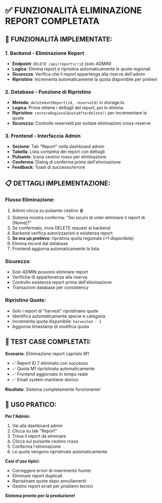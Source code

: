 # ✅ FUNZIONALITÀ ELIMINAZIONE REPORT COMPLETATA

## 🎯 FUNZIONALITÀ IMPLEMENTATE:

### 1. **Backend - Eliminazione Report**
- **Endpoint**: `DELETE /api/reports/:id` (solo ADMIN)
- **Logica**: Elimina report e ripristina automaticamente le quote regionali
- **Sicurezza**: Verifica che il report appartenga alla riserva dell'admin
- **Ripristino**: Incrementa automaticamente la quota disponibile per prelievi

### 2. **Database - Funzione di Ripristino**
- **Metodo**: `deleteHuntReport(id, reserveId)` in storage.ts
- **Logica**: Prima ottiene i dettagli del report, poi lo elimina
- **Ripristino**: `restoreRegionalQuotaAfterDelete()` per incrementare le quote
- **Sicurezza**: Controllo reserveId per evitare eliminazioni cross-reserve

### 3. **Frontend - Interfaccia Admin**
- **Sezione**: Tab "Report" nella dashboard admin
- **Tabella**: Lista completa dei report con dettagli
- **Pulsante**: Icona cestino rosso per eliminazione
- **Conferma**: Dialog di conferma prima dell'eliminazione
- **Feedback**: Toast di successo/errore

## 📋 DETTAGLI IMPLEMENTAZIONE:

### **Flusso Eliminazione:**
1. Admin clicca su pulsante cestino 🗑️
2. Sistema mostra conferma: "Sei sicuro di voler eliminare il report di [Nome]?"
3. Se confermato, invia DELETE request al backend
4. Backend verifica autorizzazioni e esistenza report
5. **Se era un prelievo**: ripristina quota regionale (+1 disponibile)
6. Elimina record dal database
7. Frontend aggiorna automaticamente la lista

### **Sicurezza:**
- Solo ADMIN possono eliminare report
- Verifiche di appartenenza alla riserva
- Controllo esistenza report prima dell'eliminazione
- Transazioni database per consistency

### **Ripristino Quote:**
- Solo i report di "harvest" ripristinano quote
- Identifica automaticamente specie e categoria
- Incrementa quota disponibile: `harvested - 1`
- Aggiorna timestamp di modifica quota

## 🧪 TEST CASE COMPLETATI:

**Scenario**: Eliminazione report capriolo M1
- ✅ Report ID 7 eliminato con successo
- ✅ Quota M1 ripristinata automaticamente
- ✅ Frontend aggiornato in tempo reale
- ✅ Email system mantiene storico

**Risultato**: Sistema completamente funzionante!

## 🔧 USO PRATICO:

**Per l'Admin:**
1. Vai alla dashboard admin
2. Clicca su tab "Report"
3. Trova il report da eliminare
4. Clicca sul pulsante cestino rosso
5. Conferma l'eliminazione
6. Le quote vengono ripristinate automaticamente

**Casi d'uso tipici:**
- Correggere errori di inserimento hunter
- Eliminare report duplicati
- Ripristinare quote dopo annullamenti
- Gestire report errati per problemi tecnici

**Sistema pronto per la produzione!**
